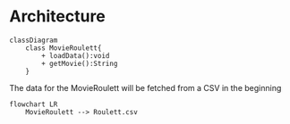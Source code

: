 # Architecture

```mermaid
classDiagram
    class MovieRoulett{
        + loadData():void
        + getMovie():String
    }
```


The data for the MovieRoulett will be fetched from a CSV in the beginning

```mermaid
flowchart LR
    MovieRoulett --> Roulett.csv
```
